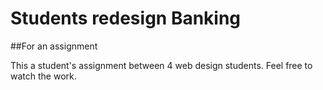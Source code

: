 Students redesign Banking 
====================================

##For an assignment

This a student's assignment between 4 web design students. Feel free to watch the work. 

